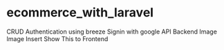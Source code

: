 # ecommerce_with_laravel

CRUD 
Authentication using breeze
Signin with google
API
Backend
Image 
Image Insert
Show This to Frontend
